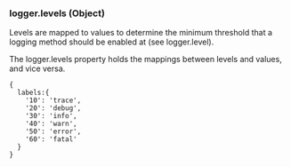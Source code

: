 ### logger.levels (Object)
Levels are mapped to values to determine the minimum threshold that a logging method should be enabled at (see logger.level).

The logger.levels property holds the mappings between levels and values, and vice versa.				
```
{ 
  labels:{ 
    '10': 'trace',
    '20': 'debug',
    '30': 'info',
    '40': 'warn',
    '50': 'error',
    '60': 'fatal' 
  }
}
```